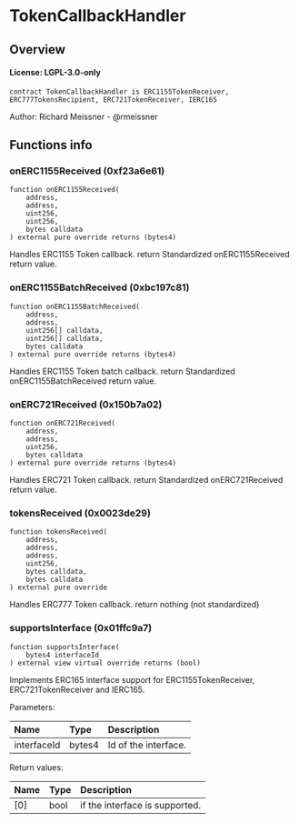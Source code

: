 # TokenCallbackHandler

## Overview

#### License: LGPL-3.0-only

```solidity
contract TokenCallbackHandler is ERC1155TokenReceiver, ERC777TokensRecipient, ERC721TokenReceiver, IERC165
```

Author: Richard Meissner - @rmeissner
## Functions info

### onERC1155Received (0xf23a6e61)

```solidity
function onERC1155Received(
    address,
    address,
    uint256,
    uint256,
    bytes calldata
) external pure override returns (bytes4)
```

Handles ERC1155 Token callback.
return Standardized onERC1155Received return value.
### onERC1155BatchReceived (0xbc197c81)

```solidity
function onERC1155BatchReceived(
    address,
    address,
    uint256[] calldata,
    uint256[] calldata,
    bytes calldata
) external pure override returns (bytes4)
```

Handles ERC1155 Token batch callback.
return Standardized onERC1155BatchReceived return value.
### onERC721Received (0x150b7a02)

```solidity
function onERC721Received(
    address,
    address,
    uint256,
    bytes calldata
) external pure override returns (bytes4)
```

Handles ERC721 Token callback.
return Standardized onERC721Received return value.
### tokensReceived (0x0023de29)

```solidity
function tokensReceived(
    address,
    address,
    address,
    uint256,
    bytes calldata,
    bytes calldata
) external pure override
```

Handles ERC777 Token callback.
return nothing (not standardized)
### supportsInterface (0x01ffc9a7)

```solidity
function supportsInterface(
    bytes4 interfaceId
) external view virtual override returns (bool)
```

Implements ERC165 interface support for ERC1155TokenReceiver, ERC721TokenReceiver and IERC165.


Parameters:

| Name        | Type   | Description           |
| :---------- | :----- | :-------------------- |
| interfaceId | bytes4 | Id of the interface.  |


Return values:

| Name | Type | Description                    |
| :--- | :--- | :----------------------------- |
| [0]  | bool | if the interface is supported. |
